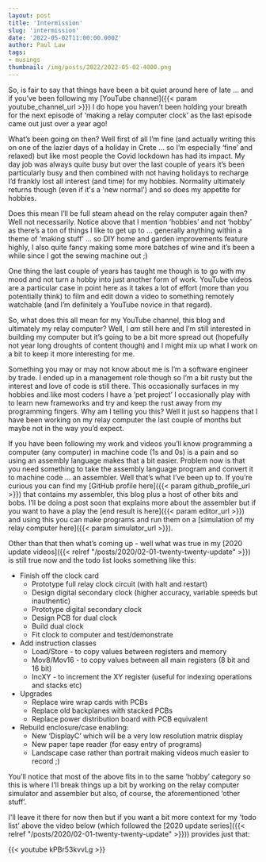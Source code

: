 ```yaml
---
layout: post
title: 'Intermission'
slug: 'intermission'
date: '2022-05-02T11:00:00.000Z'
author: Paul Law
tags:
- musings
thumbnail: /img/posts/2022/2022-05-02-4000.png
---
```


So, is fair to say that things have been a bit quiet around here of late … and if you’ve been following my 
[YouTube channel]({{< param youtube_channel_url >}}) I do hope you haven’t been holding your breath for the 
next episode of ‘making a relay computer clock’ as the last episode came out just over a year ago!

What’s been going on then? Well first of all I’m fine (and actually writing this on one of the lazier days of 
a holiday in Crete … so I’m especially ‘fine’ and relaxed) but like most people the Covid lockdown has had its 
impact. My day job was always quite busy but over the last couple of years it’s been particularly busy and then 
combined with not having holidays to recharge I’d frankly lost all interest (and time) for my hobbies. Normality 
ultimately returns though (even if it's a 'new normal') and so does my appetite for hobbies. 

Does this mean I’ll be full steam ahead on the relay computer again then? Well not necessarily. Notice above that I 
mention ‘hobbies’ and not ‘hobby’ as there’s a ton of things I like to get up to ... generally anything within a theme 
of ‘making stuff’ ... so DIY home and garden improvements feature highly, I also quite fancy making some more batches 
of wine and it’s been a while since I got the sewing machine out ;)

One thing the last couple of years has taught me though is to go with my mood and not turn a hobby into just another 
form of work. YouTube videos are a particular case in point here as it takes a lot of effort (more than you potentially 
think) to film and edit down a video to something remotely watchable (and I’m definitely a YouTube novice in that 
regard). 

So, what does this all mean for my YouTube channel, this blog and ultimately my relay computer? Well, I _am_ still 
here and I’m still interested in building my computer but it’s going to be a bit more spread out (hopefully not
year long droughts of content though) and I might mix up what I work on a bit to keep it more interesting for me.

Something you may or may not know about me is I’m a software engineer by trade. I ended up in a management role 
though so I’m a bit rusty but the interest and love of code is still there. This occasionally surfaces in my 
hobbies and like most coders I have a ‘pet project’ I occasionally play with to learn new frameworks and try and 
keep the rust away from my programming fingers. Why am I telling you this? Well it just so happens that I have been 
working on my relay computer the last couple of months but maybe not in the way you’d expect. 

If you have been following my work and videos you’ll know programming a computer (any computer) in machine code 
(1s and 0s) is a pain and so using an assembly language makes that a bit easier. Problem now is that you need 
something to take the assembly language program and convert it to machine code … an assembler. Well that’s what 
I’ve been up to. If you’re curious you can find my [GitHub profile here]({{< param github_profile_url >}}) 
that contains my assembler, this blog plus a host of other bits and bobs. I’ll be doing a post soon that explains 
more about the assembler but if you want to have a play the [end result is here]({{< param editor_url >}}) and using 
this you can make programs and run them on a [simulation of my relay computer here]({{< param simulator_url >}}). 

Other than that then what’s coming up - well what was true in my 
[2020 update videos]({{< relref "/posts/2020/02-01-twenty-twenty-update" >}}) is still true now and the todo list 
looks something like this:

* Finish off the clock card
  * Prototype full relay clock circuit (with halt and restart)
  * Design digital secondary clock (higher accuracy, variable speeds but inauthentic)
  * Prototype digital secondary clock
  * Design PCB for dual clock
  * Build dual clock
  * Fit clock to computer and test/demonstrate
* Add instruction classes
  * Load/Store - to copy values between registers and memory
  * Mov8/Mov16 - to copy values between all main registers (8 bit and 16 bit)
  * IncXY - to increment the XY register (useful for indexing operations and stacks etc)
* Upgrades
  * Replace wire wrap cards with PCBs
  * Replace old backplanes with stacked PCBs
  * Replace power distribution board with PCB equivalent
* Rebuild enclosure/case enabling:
  * New ‘DisplayC’ which will be a very low resolution matrix display
  * New paper tape reader (for easy entry of programs)
  * Landscape case rather than portrait making videos much easier to record ;)

You’ll notice that most of the above fits in to the same ‘hobby’ category so this is where I’ll break things 
up a bit by working on the relay computer simulator and assembler but also, of course, the aforementioned 
‘other stuff’. 

I'll leave it there for now then but if you want a bit more context for my 'todo list' above the video below
(which followed the [2020 update series]({{< relref "/posts/2020/02-01-twenty-twenty-update" >}})) provides
just that:

{{< youtube kPBr53kvvLg >}} 
